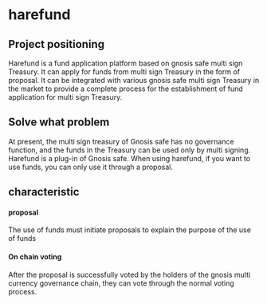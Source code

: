 # harefund


## Project positioning
Harefund is a fund application platform based on gnosis safe multi sign Treasury. It can apply for funds from multi sign Treasury in the form of proposal. It can be integrated with various gnosis safe multi sign Treasury in the market to provide a complete process for the establishment of fund application for multi sign Treasury.
## Solve what problem
At present, the multi sign treasury of Gnosis safe has no governance function, and the funds in the Treasury can be used only by multi signing. Harefund is a plug-in of Gnosis safe. When using harefund, if you want to use funds, you can only use it through a proposal.
## characteristic

#### proposal
The use of funds must initiate proposals to explain the purpose of the use of funds
#### On chain voting
After the proposal is successfully voted by the holders of the gnosis multi currency governance chain, they can vote through the normal voting process.



